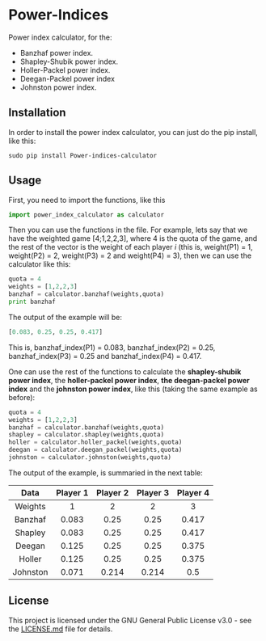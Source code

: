 # Power-Indices

Power index calculator, for the:

* Banzhaf power index.
* Shapley-Shubik power index.
* Holler-Packel power index.
* Deegan-Packel power index 
* Johnston power index.

## Installation

In order to install the power index calculator, you can just do the pip install, like this:

```
sudo pip install Power-indices-calculator
```

## Usage

First, you need to import the functions, like this

```python
import power_index_calculator as calculator
```

Then you can use the functions in the file. For example, lets say that we have the weighted game [4;1,2,2,3], where 
4 is the quota of the game, and the rest of the vector is the weight of each player _i_ (this is, weight(P1) = 1, 
weight(P2) = 2, weight(P3) = 2 and weight(P4) = 3), then we can use the calculator like this:

```python
quota = 4
weights = [1,2,2,3]
banzhaf = calculator.banzhaf(weights,quota)
print banzhaf
```

The output of the example will be:

```python
[0.083, 0.25, 0.25, 0.417]
```

This is, banzhaf_index(P1) = 0.083, banzhaf_index(P2) = 0.25, banzhaf_index(P3) = 0.25 and banzhaf_index(P4) = 0.417.

One can use the rest of the functions to calculate the **shapley-shubik power index**, the **holler-packel power index**, **the
deegan-packel power index** and the **johnston power index**, like this (taking the same example as before):

```python
quota = 4
weights = [1,2,2,3]
banzhaf = calculator.banzhaf(weights,quota)
shapley = calculator.shapley(weights,quota)
holler = calculator.holler_packel(weights,quota)
deegan = calculator.deegan_packel(weights,quota)
johnston = calculator.johnston(weights,quota)
```

The output of the example, is summaried in the next table:

Data | Player 1 | Player 2 | Player 3 | Player 4
:---: | :---: | :---: | :---: | :---:
Weights | 1 | 2 | 2 | 3 
Banzhaf | 0.083 | 0.25 | 0.25 | 0.417
Shapley | 0.083 | 0.25 | 0.25 | 0.417
Deegan | 0.125 | 0.25 | 0.25 | 0.375
Holler | 0.125 | 0.25 | 0.25 | 0.375
Johnston | 0.071 | 0.214 | 0.214 | 0.5

## License

This project is licensed under the GNU General Public License v3.0 - see the [LICENSE.md](../master/LICENSE) file for details.

